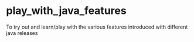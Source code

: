 # play_with_java_features
To try out and learn/play with the various features introduced with different java releases

